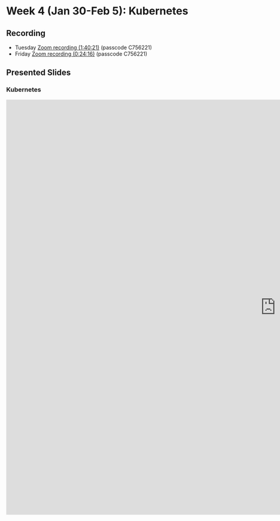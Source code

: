 # Week 4 (Jan 30-Feb 5): Kubernetes

## Recording

* Tuesday [Zoom recording (1:40:21)](https://sfu.zoom.us/rec/share/Jti-mi1qu5Lhcaek2OjRGXhPQhPoC_k6SONhq46Ro1hOQsxZeeMjB08vz1PDZQGR.MFZSknf6sG9hkj-D?startTime=1643732348000) (passcode C756221)
* Friday [Zoom recording (0:24:16)](https://sfu.zoom.us/rec/share/QXYFUVLBfGKw_9roazZ5ZlaAm2EZwf5H7TlGQq3BmY7al4tfe8-9BQNg4dvKVbpQ.L9MCZIGvG6mTDUeQ?startTime=1643988990000) (passcode C756221)

## Presented Slides  

### Kubernetes

<div class="video-container-4by3"><iframe src="https://docs.google.com/presentation/d/e/2PACX-1vQuD3O5cbMPyZ4cNo0aiLWaIbJJV2U5g9k1a-LTTbvBNTMerQJtwkahstjgIjj3zpbWLFRlJRtUrHXT/embed?start=false&loop=false&delayms=3000" frameborder="0" width="1440" height="1109" allowfullscreen="true" mozallowfullscreen="true" webkitallowfullscreen="true"></iframe></iframe></div>

